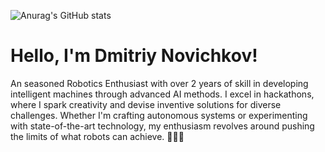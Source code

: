 <!--![](https://komarev.com/ghpvc/?username=mfclabber&color=36b812)<br>
![](https://img.shields.io/github/followers/mfclabber?style=social)<br>
![](https://img.shields.io/github/stars/mfclabber?style=social)<br>-->
![Anurag's GitHub stats](https://github-readme-stats.vercel.app/api?username=mfclabber&show_icons=true&theme=dark)

<h1 align="left">Hello, I'm Dmitriy Novichkov!</h1>

An seasoned Robotics Enthusiast with over 2 years of skill in developing intelligent machines through advanced AI methods. I excel in hackathons, where I spark creativity and devise inventive solutions for diverse challenges. Whether I'm crafting autonomous systems or experimenting with state-of-the-art technology, my enthusiasm revolves around pushing the limits of what robots can achieve. 🚀🤖✨
